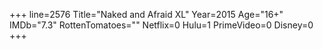 +++
line=2576
Title="Naked and Afraid XL"
Year=2015
Age="16+"
IMDb="7.3"
RottenTomatoes=""
Netflix=0
Hulu=1
PrimeVideo=0
Disney=0
+++

